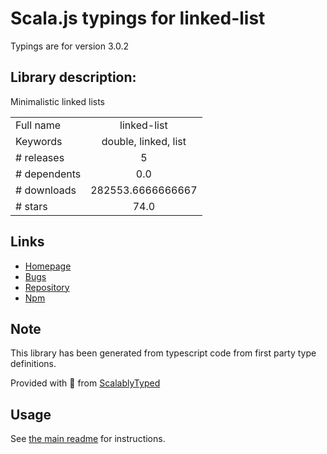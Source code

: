 
# Scala.js typings for linked-list

Typings are for version 3.0.2

## Library description:
Minimalistic linked lists

|                    |                 |
| ------------------ | :-------------: |
| Full name          | linked-list |
| Keywords           | double, linked, list |
| # releases         | 5 |
| # dependents       | 0.0 |
| # downloads        | 282553.6666666667 |
| # stars            | 74.0 |

## Links
- [Homepage](https://github.com/wooorm/linked-list#readme)
- [Bugs](https://github.com/wooorm/linked-list/issues)
- [Repository](https://github.com/wooorm/linked-list)
- [Npm](https://www.npmjs.com/package/linked-list)
    


## Note
This library has been generated from typescript code from first party type definitions.

Provided with :purple_heart: from [ScalablyTyped](https://github.com/oyvindberg/ScalablyTyped)

## Usage
See [the main readme](../../readme.md) for instructions.


